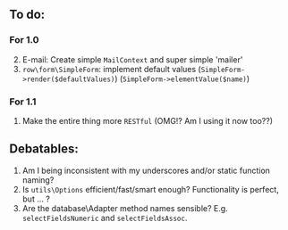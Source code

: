 
To do:
------

### **For 1.0**

2. E-mail: Create simple `MailContext` and super simple 'mailer'
1. `row\form\SimpleForm`: implement default values (`SimpleForm->render($defaultValues)`) (`SimpleForm->elementValue($name)`)

### **For 1.1**

1. Make the entire thing more `RESTful` (OMG!? Am I using it now too??)


Debatables:
-----------

1. Am I being inconsistent with my underscores and/or static function naming?
3. Is `utils\Options` efficient/fast/smart enough? Functionality is perfect, but ... ?
4. Are the database\Adapter method names sensible? E.g. `selectFieldsNumeric` and `selectFieldsAssoc`.
